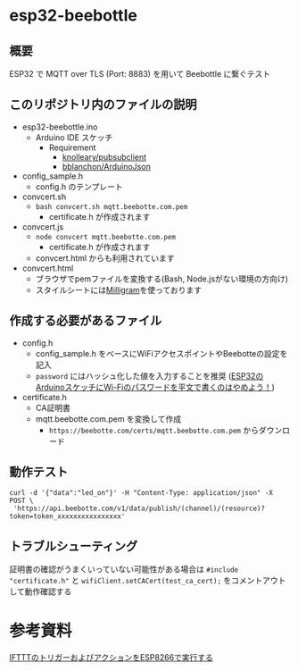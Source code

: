 # esp32-beebottle
## 概要
ESP32 で MQTT over TLS (Port: 8883) を用いて Beebottle に繋ぐテスト

## このリポジトリ内のファイルの説明
* esp32-beebottle.ino
  * Arduino IDE スケッチ
    * Requirement
      * [knolleary/pubsubclient](https://github.com/knolleary/pubsubclient)
      * [bblanchon/ArduinoJson](https://github.com/bblanchon/ArduinoJson)
* config_sample.h
  * config.h のテンプレート
* convcert.sh
  * `bash convcert.sh mqtt.beebotte.com.pem`
    * certificate.h が作成されます
* convcert.js
  * `node convcert mqtt.beebotte.com.pem`
    * certificate.h が作成されます
  * convcert.html からも利用されています
* convcert.html
  * ブラウザでpemファイルを変換する(Bash, Node.jsがない環境の方向け)
  * スタイルシートには[Milligram](https://milligram.io/)を使っております

## 作成する必要があるファイル
* config.h
  * config_sample.h をベースにWiFiアクセスポイントやBeebotteの設定を記入
  * `password` にはハッシュ化した値を入力することを推奨 ([ESP32のArduinoスケッチにWi-Fiのパスワードを平文で書くのはやめよう！](https://qiita.com/mascii/items/bbee7b7bff9cf5a2f833))
* certificate.h
  * CA証明書
  * mqtt.beebotte.com.pem を変換して作成
    * `https://beebotte.com/certs/mqtt.beebotte.com.pem` からダウンロード

## 動作テスト
```
curl -d '{"data":"led_on"}' -H "Content-Type: application/json" -X POST \
 'https://api.beebotte.com/v1/data/publish/(channel)/(resource)?token=token_xxxxxxxxxxxxxxxx'
```

## トラブルシューティング
証明書の確認がうまくいっていない可能性がある場合は `#include "certificate.h"` と `wifiClient.setCACert(test_ca_cert);` をコメントアウトして動作確認する

# 参考資料
[IFTTTのトリガーおよびアクションをESP8266で実行する](https://qiita.com/mayfair/items/e761c788a9d8787bc610)
